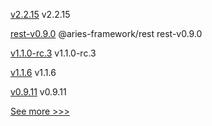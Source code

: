 
[v2.2.15](https://github.com/hyperledger/fabric-sdk-node/releases/tag/v2.2.15) v2.2.15

[rest-v0.9.0](https://github.com/hyperledger/aries-framework-javascript-ext/releases/tag/rest-v0.9.0) @aries-framework/rest rest-v0.9.0

[v1.1.0-rc.3](https://github.com/hyperledger/firefly/releases/tag/v1.1.0-rc.3) v1.1.0-rc.3

[v1.1.6](https://github.com/hyperledger/firefly-evmconnect/releases/tag/v1.1.6) v1.1.6

[v0.9.11](https://github.com/hyperledger/firefly-transaction-manager/releases/tag/v0.9.11) v0.9.11


[See more >>>](https://start-here.hyperledger.org/releases)
